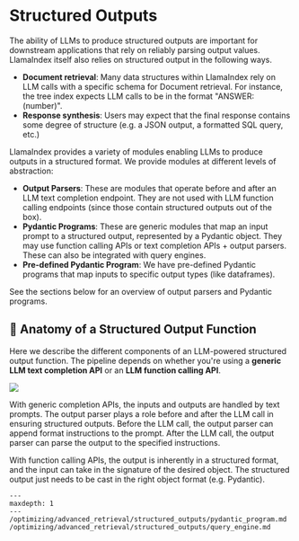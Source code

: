 # Structured Outputs

The ability of LLMs to produce structured outputs are important for downstream applications that rely on reliably parsing output values.
LlamaIndex itself also relies on structured output in the following ways.

- **Document retrieval**: Many data structures within LlamaIndex rely on LLM calls with a specific schema for Document retrieval. For instance, the tree index expects LLM calls to be in the format "ANSWER: (number)".
- **Response synthesis**: Users may expect that the final response contains some degree of structure (e.g. a JSON output, a formatted SQL query, etc.)

LlamaIndex provides a variety of modules enabling LLMs to produce outputs in a structured format. We provide modules at different levels of abstraction:

- **Output Parsers**: These are modules that operate before and after an LLM text completion endpoint. They are not used with LLM function calling endpoints (since those contain structured outputs out of the box).
- **Pydantic Programs**: These are generic modules that map an input prompt to a structured output, represented by a Pydantic object. They may use function calling APIs or text completion APIs + output parsers. These can also be integrated with query engines.
- **Pre-defined Pydantic Program**: We have pre-defined Pydantic programs that map inputs to specific output types (like dataframes).

See the sections below for an overview of output parsers and Pydantic programs.

## 🔬 Anatomy of a Structured Output Function

Here we describe the different components of an LLM-powered structured output function. The pipeline depends on whether you're using a **generic LLM text completion API** or an **LLM function calling API**.

![](/_static/structured_output/diagram1.png)

With generic completion APIs, the inputs and outputs are handled by text prompts. The output parser plays a role before and after the LLM call in ensuring structured outputs. Before the LLM call, the output parser can
append format instructions to the prompt. After the LLM call, the output parser can parse the output to the specified instructions.

With function calling APIs, the output is inherently in a structured format, and the input can take in the signature of the desired object. The structured output just needs to be cast in the right object format (e.g. Pydantic).

```{toctree}
---
maxdepth: 1
---
/optimizing/advanced_retrieval/structured_outputs/pydantic_program.md
/optimizing/advanced_retrieval/structured_outputs/query_engine.md
```
